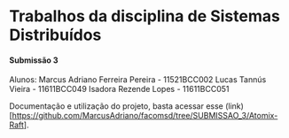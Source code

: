 # Trabalhos da disciplina de Sistemas Distribuídos

#### Submissão 3

Alunos: 
Marcus Adriano Ferreira Pereira - 11521BCC002
Lucas Tannús Vieira - 11611BCC049
Isadora Rezende Lopes - 11611BCC051

Documentação e utilização do projeto, basta acessar esse (link)[https://github.com/MarcusAdriano/facomsd/tree/SUBMISSAO_3/Atomix-Raft].
